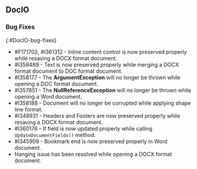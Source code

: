 ## DocIO

### Bug Fixes
{:#DocIO-bug-fixes}


* \#F171702, \#I361312 - Inline content control is now preserved properly while resaving a DOCX format document.
* \#I358489 - Text is now preserved properly while merging a DOCX format document to DOC format document.
* \#I358177 - The **ArgumentException** will no longer be thrown while opening a DOC format document.
* \#I357851 - The **NullReferenceException** will no longer be thrown while opening a Word document.
* \#I358188 - Document will no longer be corrupted while applying shape line format.
* \#I348931 - Headers and Footers are now preserved properly while resaving a DOCX format document.
* \#I360176 - If field is now updated properly while calling `UpdateDocumentFields()` method.
* \#I345909 - Bookmark end is now preserved properly in Word document.
* Hanging issue has been resolved while opening a DOCX format document.